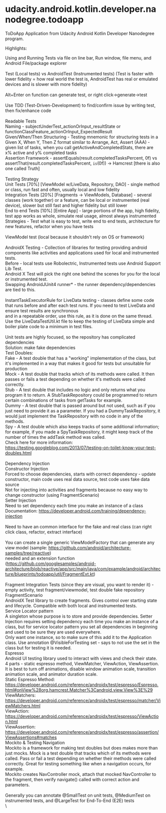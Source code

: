 # udacity.android.kotlin.developer.nanodegree.todoapp
ToDoApp Application from Udacity Android Kotlin Developer Nanodegree program.

Highlights:

Using and Running Tests via file on line bar, Run window, file menu, and Android File/package explorer\
\
Test (Local tests) vs AndroidTest (Instrumented tests) (Test is faster with lower fidelity = how real world the test is, AndroidTest has real or emulated devices and is slower with more fidelity)\
\
Alt+Enter on function can generate test, or right click->generate->test\
\
Use TDD (Test-Driven-Development) to find/confirm issue by writing test, then fix/enhance code\
\
Readable Tests\
Naming - subjectUnderTest_actionOrInput_resultState or functionClassFeature_actionOrInput_ExpectedResult\
Given/When/Then Structuring - Testing mnemonic for structuring tests in a Given X, When Y, Then Z format similar to Arrange, Act, Assert (AAA) - given list of tasks, when you call getActiveAndCompletedStats, there are x% active and y% completed tasks\
Assertion Framework - assertEquals(result.completedTasksPercent, 0f) vs assertThat(result.completedTasksPercent, `is`(0f)) -> Hamcrest [there is also one called Truth]\
\
Testing Strategy\
Unit Tests [70%] [ViewModel w/LiveData, Repository, DAO] - single method or class, run fast and often, usually local and low fidelity\
Integration Tests [20%] [Fragments -> ViewModels, Database] - several classes (work together) or a feature, can be local or instrumented (real device), slower but still fast and higher fidelity but still lower\
End to end Tests [10%] [Entire App] - large portions of the app, high fidelity, test app works as whole, simulate real usage, almost always instrumented\
Strategies - Test what is easy to test, write end to end tests, architecture for new features, refactor when you have tests\
\
ViewModel test (local because it shouldn't rely on OS or framework)\
\
AndroidX Testing - Collection of libraries for testing providing android components like activities and applications used for local and instrumented tests.\
Before - local tests use Robolectric, Instrumented tests use Android Support Lib Test.\
Android X Test will pick the right one behind the scenes for you for the local or instrumented test.\
Swapping AndroidJUnit4 runner* - the runner dependency/dependencies are tied to this.\
\
InstantTaskExecutorRule for LiveData testing - classes define some code that runs before and after each test runs. If you need to test LiveData and ensure test results are synchronous\
and in a repeatable order, use this rule, as it is done on the same thread.\
Use the LiveDataTestUtil.kt file to keep the testing of LiveData simple and boiler plate code to a minimum in test files.\
\
Unit tests are highly focused, so the repository has complicated dependencies\
Solution: make fake dependencies\
Test Doubles:\
Fake - A test double that has a "working" implementation of the class, but it's implemented in a way that makes it good for tests but unsuitable for production\
Mock - A test double that tracks which of its methods were called. It then passes or fails a test depending on whether it's methods were called correctly.\
Stub - A test double that includes no logic and only returns what you program it to return. A StubTaskRepository could be programmed to return certain combinations of tasks from getTasks for example.\
Dummy - A test double that is passed around but not used, such as if you just need to provide it as a parameter. If you had a DummyTaskRepository, it would just implement the TaskRepository with no code in any of the methods.\
Spy - A test double which also keeps tracks of some additional information; for example, if you made a SpyTaskRepository, it might keep track of the number of times the addTask method was called.\
Check here for more information: https://testing.googleblog.com/2013/07/testing-on-toilet-know-your-test-doubles.html \
\
Dependency Injection\
Constructor Injection\
Forced to choose dependencies, starts with correct dependency - update constructor, main code uses real data source, test code uses fake data source\
Not for injecting into activities and fragments because no easy way to change constructor (using FragmentScenario)\
Setter Injection\
Need to set dependency each time you make an instance of a class\
Documentation: https://developer.android.com/training/dependency-injection \
\
Need to have an common interface for the fake and real class (can right click class, refactor, extract interface)\
\
You can create a single generic ViewModelFactory that can generate any view model (sample: https://github.com/android/architecture-samples/tree/reactive)\
needed and an extension function (https://github.com/googlesamples/android-architecture/blob/reactive/app/src/main/java/com/example/android/architecture/blueprints/todoapp/util/FragmentExt.kt)\
\
Fragment Integration Tests (since they are visual, you want to render it) - empty activity, test fragment/viewmodel, test double fake repository\
FragmentScenario\
AndroidX Test library to create fragments. Gives control over starting state and lifecycle. Compatible with both local and instrumented tests.\
Service Locator pattern\
A singleton whose purpose is to store and provide dependencies. Setter Injection requires setting dependency each time you make an instance of a class, but for service locator pattern you set all dependencies in beginning and used to be sure they are used everywhere.\
Only want one instance, so to make sure of this add it to the Application class. Use annotation @VisibleForTesting set - says to not use the set in the class but for testing it is needed.\
Espresso\
Android UI testing library used to interact with views and check their state. 4 parts - static espresso method, ViewMatcher, ViewAction, ViewAssertion. It is best to turn off animations, disable window animation scale, transition animation scale, and animator duration scale.\
Static Espresso Method: https://developer.android.com/reference/androidx/test/espresso/Espresso.html#onView%28org.hamcrest.Matcher%3Candroid.view.View%3E%29 \
ViewMatchers: https://developer.android.com/reference/androidx/test/espresso/matcher/ViewMatchers.html \
ViewAction: https://developer.android.com/reference/androidx/test/espresso/ViewAction.html \
ViewAssertion: https://developer.android.com/reference/androidx/test/espresso/assertion/ViewAssertions#matches \
Mockito & Testing Navigation\
Mockito is a framework for making test doubles but does makes more than just mocks. Mock is a test double that tracks which of its methods were called. Pass or fail a test depending on whether their methods were called correctly. Great for testing something like when a navigation occurs, for example.\
Mockito creates NavController mock, attach that mocked NavController to the fragment, then verify navigate() called with correct action and parameters.\
\
Generally you can annotate @SmallTest on unit tests, @MediumTest on instrumented tests, and @LargeTest for End-To-End (E2E) tests\
\
